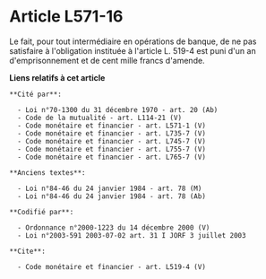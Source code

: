 # Article L571-16

Le fait, pour tout intermédiaire en opérations de banque, de ne pas satisfaire à l'obligation instituée à l'article L. 519-4
est puni d'un an d'emprisonnement et de cent mille francs d'amende.

**Liens relatifs à cet article**

	**Cité par**:

	  - Loi n°70-1300 du 31 décembre 1970 - art. 20 (Ab)
	  - Code de la mutualité - art. L114-21 (V)
	  - Code monétaire et financier - art. L571-1 (V)
	  - Code monétaire et financier - art. L735-7 (V)
	  - Code monétaire et financier - art. L745-7 (V)
	  - Code monétaire et financier - art. L755-7 (V)
	  - Code monétaire et financier - art. L765-7 (V)

	**Anciens textes**:

	  - Loi n°84-46 du 24 janvier 1984 - art. 78 (M)
	  - Loi n°84-46 du 24 janvier 1984 - art. 78 (Ab)

	**Codifié par**:

	  - Ordonnance n°2000-1223 du 14 décembre 2000 (V)
	  - Loi n°2003-591 2003-07-02 art. 31 I JORF 3 juillet 2003

	**Cite**:

	  - Code monétaire et financier - art. L519-4 (V)
